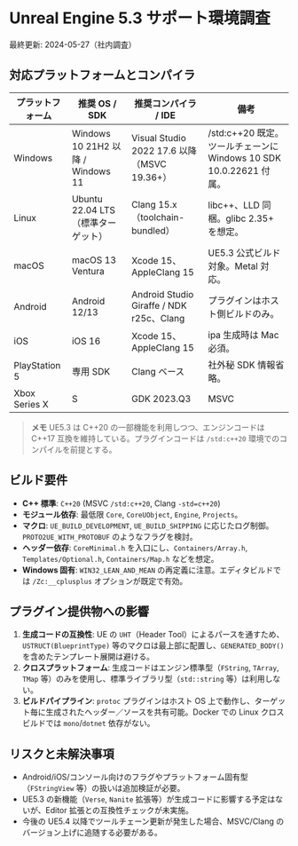 # Unreal Engine 5.3 サポート環境調査

最終更新: 2024-05-27（社内調査）

## 対応プラットフォームとコンパイラ

| プラットフォーム | 推奨 OS / SDK | 推奨コンパイラ / IDE | 備考 |
| --- | --- | --- | --- |
| Windows | Windows 10 21H2 以降 / Windows 11 | Visual Studio 2022 17.6 以降（MSVC 19.36+） | /std:c++20 既定。ツールチェーンに Windows 10 SDK 10.0.22621 付属。 |
| Linux | Ubuntu 22.04 LTS（標準ターゲット） | Clang 15.x（toolchain-bundled） | libc++、LLD 同梱。glibc 2.35+ を想定。 |
| macOS | macOS 13 Ventura | Xcode 15、AppleClang 15 | UE5.3 公式ビルド対象。Metal 対応。 |
| Android | Android 12/13 | Android Studio Giraffe / NDK r25c、Clang | プラグインはホスト側ビルドのみ。 |
| iOS | iOS 16 | Xcode 15、AppleClang 15 | ipa 生成時は Mac 必須。 |
| PlayStation 5 | 専用 SDK | Clang ベース | 社外秘 SDK 情報省略。 |
| Xbox Series X|S | GDK 2023.Q3 | MSVC | NDA 対象のため概要のみ。 |

> **メモ** UE5.3 は C++20 の一部機能を利用しつつ、エンジンコードは C++17 互換を維持している。プラグインコードは `/std:c++20` 環境でのコンパイルを前提とする。

## ビルド要件

- **C++ 標準**: `C++20` (MSVC `/std:c++20`, Clang `-std=c++20`)
- **モジュール依存**: 最低限 `Core`, `CoreUObject`, `Engine`, `Projects`。
- **マクロ**: `UE_BUILD_DEVELOPMENT`, `UE_BUILD_SHIPPING` に応じたログ制御。`PROTO2UE_WITH_PROTOBUF` のようなフラグを検討。
- **ヘッダー依存**: `CoreMinimal.h` を入口にし、`Containers/Array.h`, `Templates/Optional.h`, `Containers/Map.h` などを想定。
- **Windows 固有**: `WIN32_LEAN_AND_MEAN` の再定義に注意。エディタビルドでは `/Zc:__cplusplus` オプションが既定で有効。

## プラグイン提供物への影響

1. **生成コードの互換性**: UE の `UHT`（Header Tool）によるパースを通すため、`USTRUCT(BlueprintType)` 等のマクロは最上部に配置し、`GENERATED_BODY()` を含めたテンプレート展開は避ける。
2. **クロスプラットフォーム**: 生成コードはエンジン標準型（`FString`, `TArray`, `TMap` 等）のみを使用し、標準ライブラリ型（`std::string` 等）は利用しない。
3. **ビルドパイプライン**: `protoc` プラグインはホスト OS 上で動作し、ターゲット毎に生成されたヘッダー／ソースを共有可能。Docker での Linux クロスビルドでは `mono`/`dotnet` 依存がない。

## リスクと未解決事項

- Android/iOS/コンソール向けのフラグやプラットフォーム固有型（`FStringView` 等）の扱いは追加検証が必要。
- UE5.3 の新機能（`Verse`, `Nanite` 拡張等）が生成コードに影響する予定はないが、Editor 拡張との互換性チェックが未実施。
- 今後の UE5.4 以降でツールチェーン更新が発生した場合、MSVC/Clang のバージョン上げに追随する必要がある。
